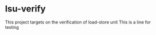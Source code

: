 # lsu-verify
This project targets on the verification of load-store unit
T h i s   i s   a   l i n e   f o r   t e s t i n g  
 